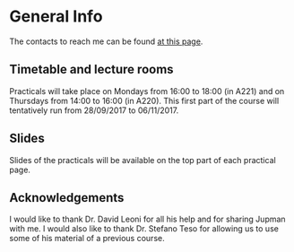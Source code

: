
# General Info

The contacts to reach me can be found [at this page](http://www.fmach.it/CRI/info-generali/organizzazione/Biologia-computazionale/BIANCO-LUCA).

## Timetable and lecture rooms

Practicals will take place on Mondays from 16:00 to 18:00 (in A221) and on Thursdays from 14:00 to 16:00 (in A220). This first part of the course will
tentatively run from 28/09/2017 to 06/11/2017.

## Slides

Slides of the practicals will be available on the top part of each practical page.


## Acknowledgements
I would like to thank Dr. David Leoni for all his help and for sharing Jupman with me.
I would also like to thank Dr. Stefano Teso for allowing us to use some of his material of a previous course.
